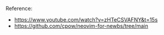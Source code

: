 Reference: 
- https://www.youtube.com/watch?v=zHTeCSVAFNY&t=15s
- https://github.com/cpow/neovim-for-newbs/tree/main


